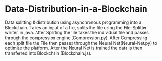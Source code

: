# Data-Distribution-in-a-Blockchain
Data splitting &amp; distribution using asynchronous programming into a Blockchain. Takes an input of a file, splits the file using the File-Splitter wriiten in java. After Splitting the file takes the individual file and passes through the compression engine (Compression.py). After Compressing each split file the File then passes through the Neural Net(Neural-Net.py) to optimize the platform. After the Neural Net is trained the data is then transferred into Blockchain (Blockchain.js).
